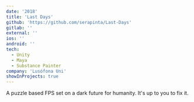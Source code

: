 ```yaml
---
date: '2018'
title: 'Last Days'
github: 'https://github.com/serapinta/Last-Days'
gitlab: ''
external: ''
ios: ''
android: ''
tech:
  - Unity
  - Maya
  - Substance Painter
company: 'Lusófona Uni'
showInProjects: true
---
```


A puzzle based FPS set on a dark future for humanity. It's up to you to fix it.
